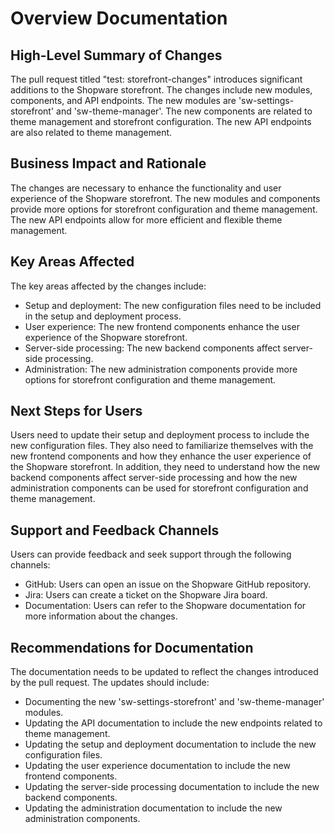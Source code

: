 # Overview Documentation

## High-Level Summary of Changes

The pull request titled "test: storefront-changes" introduces significant additions to the Shopware storefront. The changes include new modules, components, and API endpoints. The new modules are 'sw-settings-storefront' and 'sw-theme-manager'. The new components are related to theme management and storefront configuration. The new API endpoints are also related to theme management.

## Business Impact and Rationale

The changes are necessary to enhance the functionality and user experience of the Shopware storefront. The new modules and components provide more options for storefront configuration and theme management. The new API endpoints allow for more efficient and flexible theme management.

## Key Areas Affected

The key areas affected by the changes include:

- Setup and deployment: The new configuration files need to be included in the setup and deployment process.
- User experience: The new frontend components enhance the user experience of the Shopware storefront.
- Server-side processing: The new backend components affect server-side processing.
- Administration: The new administration components provide more options for storefront configuration and theme management.

## Next Steps for Users

Users need to update their setup and deployment process to include the new configuration files. They also need to familiarize themselves with the new frontend components and how they enhance the user experience of the Shopware storefront. In addition, they need to understand how the new backend components affect server-side processing and how the new administration components can be used for storefront configuration and theme management.

## Support and Feedback Channels

Users can provide feedback and seek support through the following channels:

- GitHub: Users can open an issue on the Shopware GitHub repository.
- Jira: Users can create a ticket on the Shopware Jira board.
- Documentation: Users can refer to the Shopware documentation for more information about the changes.

## Recommendations for Documentation

The documentation needs to be updated to reflect the changes introduced by the pull request. The updates should include:

- Documenting the new 'sw-settings-storefront' and 'sw-theme-manager' modules.
- Updating the API documentation to include the new endpoints related to theme management.
- Updating the setup and deployment documentation to include the new configuration files.
- Updating the user experience documentation to include the new frontend components.
- Updating the server-side processing documentation to include the new backend components.
- Updating the administration documentation to include the new administration components.